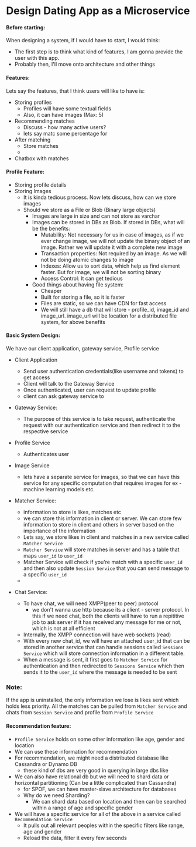 # Design Dating App as a Microservice

#### Before starting:

When designing a system, if I would have to start, I would think:

- The first step is to think what kind of features, I am gonna provide the user with this app.
- Probably then, I'll move onto architecture and other things

#### Features:

Lets say the features, that I think users will like to have is:

- Storing profiles
  - Profiles will have some textual fields
  - Also, it can have images (Max: 5)
- Recommending matches
  - Discuss - how many active users?
  - lets say matc some percentage for
- After matching
  - Store matches
  -
- Chatbox with matches

#### Profile Feature:

- Storing profile details
- Storing Images
  - It is kinda tedious process. Now lets discuss, how can we store images
  - Should we store as a File or Blob (Binary large objects)
    - Images are large in size and can not store as varchar
    - Images can be stored in DBs as Blob. If stored in DBs, what will be the benefits:
      - Mutability: Not necessary for us in case of images, as if we ever change image, we will not update the binary object of an image. Rather we will update it with a complete new image
      - Transaction properties: Not required by an image. As we will not be doing atomic changes to image
      - Indexes: Allow us to sort data, which help us find element faster. But for image, we will not be sorting binary
      - Access Control: It can get tedious
    - Good things about having file system:
      - Cheaper
      - Built for storing a file, so it is faster
      - Files are static, so we can have CDN for fast access
      - We will still have a db that will store - profile_id, image_id and image_url. image_url will be location for a distributed file system, for above benefits

#### Basic System Design:

We have our client application, gateway service, Profile service

- Client Application

  - Send user authentication credentials(like username and tokens) to get access
  - Client will talk to the Gateway Service
  - Once authenticated, user can request to update profile
  - client can ask gateway service to

- Gateway Service:

  - The purpose of this service is to take request, authenticate the request with our authentication service and then redirect it to the respective service

- Profile Service

  - Authenticates user

- Image Service

  - lets have a separate service for images, so that we can have this service for any specific computation that requires images for ex - machine learning models etc.

- Matcher Service:

  - information to store is likes, matches etc
  - we can store this information in client or server. We can store few information to store in client and others in server based on the importance of the information
  - Lets say, we store likes in client and matches in a new service called `Matcher Service`
  - `Matcher Service` will store matches in server and has a table that maps `user_id` to `user_id`
  - Matcher Service will check if you're match with a specific `user_id` and then also update `Session Service` that you can send message to a specific `user_id`
  -

- Chat Service:
  - To have chat, we will need XMPP(peer to peer) protocol
    - we don't wanna use http because its a client - server protocol. In this if we need chat, both the clients will have to run a repititive job to ask server if it has received any message for me or not, which is not at all efficient
  - Internally, the XMPP connection will have web sockets (read)
  - With every new chat_id, we will have an attached user_id that can be stored in another service that can handle sessions called `Sessions Service` which will store connection information in a different table.
  - When a message is sent, it first goes to `Matcher Service` for authentication and then redirected to `Sessions Service` which then sends it to the `user_id` where the message is needed to be sent

### Note:

If the app is uninstalled, the only information we lose is likes sent which holds less priority. All the matches can be pulled from `Matcher Service` and chats from `Session Service` and profile from `Profile Service`

#### Recommendation feature:

- `Profile Service` holds on some other information like age, gender and location
- We can use these information for recommendation
- For recommendation, we might need a distributed database like Cassandra or Dynamo DB
  - these kind of dbs are very good in querying in large dbs like
- We can also have relational db but we will need to shard data or horizontal partitioning (Can be a little complicated than Cassandra)
  - for SPOF, we can have master-slave architecture for databases
  - Why do we need Sharding?
    - We can shard data based on location and then can be searched within a range of age and specific gender
- We will have a specific service for all of the above in a service called `Recommendation Service`
  - It pulls out all relevant peoples within the specific filters like range, age and gender
  - Reload the data, filter it every few seconds
